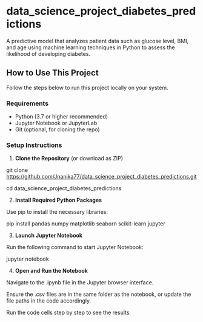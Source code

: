 # data_science_project_diabetes_predictions
A predictive model that analyzes patient data such as glucose level, BMI, and age using machine learning techniques in Python to assess the likelihood of developing diabetes.


##  How to Use This Project

Follow the steps below to run this project locally on your system.

###  Requirements

- Python (3.7 or higher recommended)
- Jupyter Notebook or JupyterLab
- Git (optional, for cloning the repo)
  
###  Setup Instructions

1. **Clone the Repository** (or download as ZIP)

git clone https://github.com/Jnanika77/data_science_project_diabetes_predictions.git

cd data_science_project_diabetes_predictions


2. **Install Required Python Packages**

Use pip to install the necessary libraries:

pip install pandas numpy matplotlib seaborn scikit-learn jupyter

3. **Launch Jupyter Notebook**
   
Run the following command to start Jupyter Notebook:

jupyter notebook

4. **Open and Run the Notebook**

Navigate to the .ipynb file in the Jupyter browser interface.

Ensure the .csv files are in the same folder as the notebook, or update the file paths in the code accordingly.

Run the code cells step by step to see the results.
